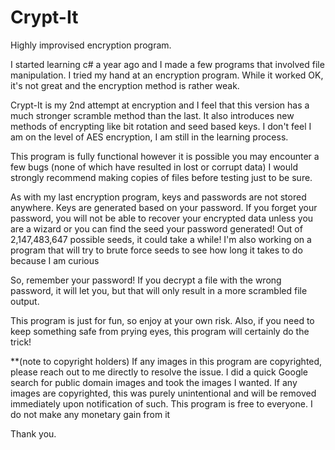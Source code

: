 # Crypt-It
Highly improvised encryption program. 

I started learning c# a year ago and I made a few programs that involved file manipulation.  I tried my hand at an encryption program.
While it worked OK, it's not great and the encryption method is rather weak.

Crypt-It is my 2nd attempt at encryption and I feel that this version has a much stronger scramble method than the last.  It also introduces
new methods of encrypting like bit rotation and seed based keys.  I don't feel I am on the level of AES encryption, I am still in the 
learning process.  

This program is fully functional however it is possible you may encounter a few bugs (none of which have resulted in lost or corrupt data)
I would strongly recommend making copies of files before testing just to be sure.

As with my last encryption program, keys and passwords are not stored anywhere.  Keys are generated based on your password.  If you forget
your password, you will not be able to recover your encrypted data unless you are a wizard or you can find the seed your password generated!
Out of 2,147,483,647 possible seeds, it could take a while!  I'm also working on a program that will try to brute force seeds to see how long
it takes to do because I am curious

So, remember your password!  If you decrypt a file with the wrong password, it will let you, but that will only result in a more scrambled
file output.

This program is just for fun, so enjoy at your own risk.  Also, if you need to keep something safe from prying eyes, this program will
certainly do the trick!

**(note to copyright holders)
If any images in this program are copyrighted, please reach out to me directly to resolve the issue.  I did a quick Google search
for public domain images and took the images I wanted.  If any images are copyrighted, this was purely unintentional and will be removed
immediately upon notification of such.  This program is free to everyone.  I do not make any monetary gain from it

Thank you.
